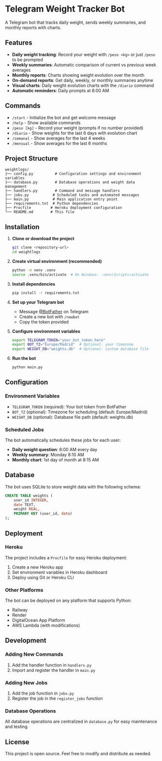 # Telegram Weight Tracker Bot

A Telegram bot that tracks daily weight, sends weekly summaries, and monthly reports with charts.

## Features

- **Daily weight tracking**: Record your weight with `/peso <kg>` or just `/peso` to be prompted
- **Weekly summaries**: Automatic comparison of current vs previous week averages
- **Monthly reports**: Charts showing weight evolution over the month
- **On-demand reports**: Get daily, weekly, or monthly summaries anytime
- **Visual charts**: Daily weight evolution charts with the `/diario` command
- **Automatic reminders**: Daily prompts at 8:00 AM

## Commands

- `/start` - Initialize the bot and get welcome message
- `/help` - Show available commands
- `/peso [kg]` - Record your weight (prompts if no number provided)
- `/diario` - Show weights for the last 6 days with evolution chart
- `/semanal` - Show averages for the last 4 weeks
- `/mensual` - Show averages for the last 6 months

## Project Structure

```
weightlogs/
├── config.py          # Configuration settings and environment variables
├── database.py        # Database operations and weight data management
├── handlers.py        # Command and message handlers
├── jobs.py           # Scheduled tasks and automated messages
├── main.py           # Main application entry point
├── requirements.txt  # Python dependencies
├── Procfile         # Heroku deployment configuration
└── README.md        # This file
```

## Installation

1. **Clone or download the project**
   ```bash
   git clone <repository-url>
   cd weightlogs
   ```

2. **Create virtual environment (recommended)**
   ```bash
   python -m venv .venv
   source .venv/bin/activate  # On Windows: .venv\Scripts\activate
   ```

3. **Install dependencies**
   ```bash
   pip install -r requirements.txt
   ```

4. **Set up your Telegram bot**
   - Message [@BotFather](https://t.me/botfather) on Telegram
   - Create a new bot with `/newbot`
   - Copy the token provided

5. **Configure environment variables**
   ```bash
   export TELEGRAM_TOKEN="your_bot_token_here"
   export BOT_TZ="Europe/Madrid"  # Optional: your timezone
   export WEIGHT_DB="weights.db"  # Optional: custom database file
   ```

6. **Run the bot**
   ```bash
   python main.py
   ```

## Configuration

### Environment Variables

- `TELEGRAM_TOKEN` (required): Your bot token from BotFather
- `BOT_TZ` (optional): Timezone for scheduling (default: Europe/Madrid)
- `WEIGHT_DB` (optional): Database file path (default: weights.db)

### Scheduled Jobs

The bot automatically schedules these jobs for each user:

- **Daily weight question**: 8:00 AM every day
- **Weekly summary**: Monday 8:10 AM
- **Monthly chart**: 1st day of month at 8:15 AM

## Database

The bot uses SQLite to store weight data with the following schema:

```sql
CREATE TABLE weights (
    user_id INTEGER,
    date TEXT,
    weight REAL,
    PRIMARY KEY (user_id, date)
);
```

## Deployment

### Heroku

The project includes a `Procfile` for easy Heroku deployment:

1. Create a new Heroku app
2. Set environment variables in Heroku dashboard
3. Deploy using Git or Heroku CLI

### Other Platforms

The bot can be deployed on any platform that supports Python:
- Railway
- Render
- DigitalOcean App Platform
- AWS Lambda (with modifications)

## Development

### Adding New Commands

1. Add the handler function in `handlers.py`
2. Import and register the handler in `main.py`

### Adding New Jobs

1. Add the job function in `jobs.py`
2. Register the job in the `register_jobs` function

### Database Operations

All database operations are centralized in `database.py` for easy maintenance and testing.

## License

This project is open source. Feel free to modify and distribute as needed. 